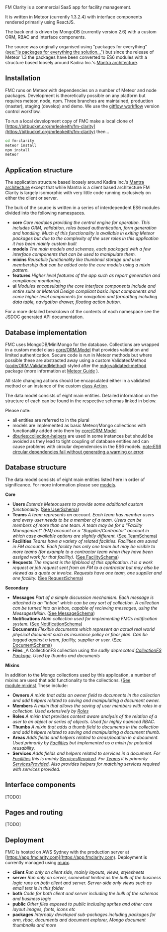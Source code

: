 FM Clarity is a commercial SaaS app for facility management. 

It is written in Meteor (currently 1.3.2.4) with interface components rendered primarily using ReactJS. 

The back end is driven by MongoDB (currently version 2.6) with a custom ORM, RBAC and interface components. 

The source was originally organised using "packages for everything" [(see:"Is packages for everything the solution...")](https://forums.meteor.com/t/is-packages-for-everything-the-solution-to-all-meteor-problems/1785) but since the release of Meteor 1.3 the packages have been converted to ES6 modules with a structure based loosely around Kadira Inc.'s [Mantra architecture](https://kadirahq.github.io/mantra/).

## Installation

FMC runs on Meteor with dependencies on a number of Meteor and node packages. Development is theoretically possible on any platform but requires meteor, node, npm. Three branches are maintained, production (master), staging (develop) and demo. We use the [gitflow workflow](https://www.atlassian.com/git/tutorials/comparing-workflows/gitflow-workflow) version control workflow.

To run a local development copy of FMC make a local clone of [https://bitbucket.org/mrleokeith/fm-clarity](https://bitbucket.org/mrleokeith/fm-clarity) then...

```bash
cd fm-clarity
meteor install
npm install
meteor
```

## Application structure

The application structure based loosely around Kadira Inc.'s [Mantra architecture](https://kadirahq.github.io/mantra/) except that while Mantra is a client based architecture FM Clarity is largely isomorphic with very little code running exclusively on either the client or server.

The bulk of the source is written in a series of interdependent ES6 modules divided into the following namespaces.

* **core** _Core modules providing the central engine for operation. This includes ORM, validation, roles based authentication, form generation and handling. Much of this functionality is available in exiting Meteor packages but due to the complexity of the user roles in this application it has been mainly custom built_
* **models** _The main models and schemas, each packaged with a few interface components that can be used to manipulate them._
* **mixins** _Reusabile functionality like thumbnail storage and user membership that can be added onto the core models using a mixin pattern._
* **features** _Higher level features of the app such as report generation and compliance monitoring._
* **ui** _Modules encapsulating the core interface components include and entire suite or Material Design compliant basic input components and come higher level components for navigation and formatting including data table, navigation drawer, floating action button._

For a more detailed breakdown of the contents of each namespace see the JSDOC generated API documentation.

## Database implementation

FMC uses MongoDB/MiniMongo for the database. Collections are wrapped in a custom model class [core/ORM.Model](module-core_ORM.Model.html) that provides validation and limited authentication. Secure code is run in Meteor methods but where possible these are abstracted away using a custom ValidatedMethod ([code/ORM.ValidatedMethod](module-core_ORM.ValidatedMethod.html)) styled after the [mdg:validated-method](https://github.com/meteor/validated-method) package (more information at [Meteor Guide](https://guide.meteor.com/methods.html) ).

All state changing actions should be encapsulated either in a validated method or an instance of the custom [class Action](module-core_Actions.Action.html).

The data model consists of eight main entities. Detailed information on the structure of each can be found in the respective schemas linked in below. 

Please note:

- all entities are referred to in the plural
- models are implemented as basic Meteor/Mongo collections with functionality added onto them by [core/ORM.Model](module-core_ORM.Model.html)
- [dburles:collection-helpers](https://github.com/dburles/meteor-collection-helpers) are used in some instances but should be avoided as they lead to tight coupling of database entities and can cause problems with circular dependencies in the ES6 models. [note:ES6 circular dependencies fail without generating a warning or error](https://github.com/webpack/webpack/issues/1788).

## Database structure

The data model consists of eight main entities listed here in order of significance. For more information please see [models](module-models.html).

**Core**

* **Users** _Extends Meteor.users to provide some additional custom functionality._ ([See UserSchema](models_Users_imports_schemas_UserSchema.jsx.html))
* **Teams** _A team represents an account. Each team has member users and every user needs to be a member of a team. Users can be members of more than one team. A team may be for a "Facility Management" (FM) account or a "Supplier/Contractor" account in which case available options are slightly different._ ([See TeamSchema](models_Teams_imports_schemas_TeamSchema.jsx.html))
* **Facilities** _Teams have a variety of related facilties. Facilities are saved in FM accounts. Each facility has only one team but may be visible to more teams (for example to a contractor team when they have been assiged work for that facility)._ ([See FacilitySchema](models_Facilities_imports_schemas_FacilitySchema.jsx.html))
* **Requests** _The request is the lifeblood of this application. It is a work request or job request sent from an FM to a contractor but may also be viewed as a quote or invoice. Requests have one team, one supplier and one facility._ ([See RequestSchema](models_Requests_imports_schemas_RequestSchema.jsx.html))

**Secondary**

* **Messages** _Part of a simple discussion mechanism. Each message is attached to an "inbox" which can be any sort of collection. A collection can be turned into an inbox, capable of recieving messages, using the MessagesMixin._ ([See MessageSchema](models_Messages_imports_schemas_MessageSchema.jsx.html))
* **Notifications** _Main collection used for implementing FMCs notification system._ ([See NotificationSchema](models_Users_imports_schemas_UserSchema.jsx.html))
* **Documents** _Flexible documents which represent an actual real world physical document such as insurance policy or floor plan. Can be tagged against a team, facility, supplier or user._ ([See DocumentSchema](models_Documents_imports_schemas_DocumentSchema.jsx.html))
* **Files** _A CollectionFS collection using _the sadly deprecated [CollectionFS Package](https://github.com/CollectionFS/Meteor-CollectionFS). Used by thumbs and documents_ 

**Mixins**

In addition to the Mongo collections used by this application, a number of mixins are used that add functionality to the collections. [(See module:mixins)](module-mixins.html) These include:

* **Owners** _A mixin that adds an owner field to documents in the collection and add helpers related to saving and manipulating a document owner._ 
* **Members** _A mixin that allows the saving of user members with roles in a collection. Used extensively by [Roles](module-mixins_Roles.html)_ 
* **Roles** _A mixin that provides context aware analysis of the relation of a user to an object or series of objects. Used for highly nuanced RBAC._ 
* **Thumbs** _A mixin that adds a thumb field to documents in the collection and add helpers related to saving and manipulating a document thumb._
* **Areas** _Adds fields and helpers related to areas/location in a document. Used primarily by [Facilities](module-models_Facilities.html) but implemented as a mixin for potential reusability._
* **Services** _Adds fields and helpers related to services in a document. For [Facilities](module-models_Facilities.html) this is mainly [ServicesRequired](module-mixins_Services.ServicesRequiredEditor.html). For [Teams](module-models_Teams.html) it is primarily [ServicesProvided](module-mixins_Services.ServicesProvidedEditor.html). Also provides helpers for matching services required with services provided._


## Interface components

[TODO]

## Pages and routing

[TODO]

## Deployment

FMC is hosted on AWS Sydney with the production server at [https://app.fmclarity.com](https://app.fmclarity.com).
Deployment is currently managed using [mupx](https://github.com/arunoda/meteor-up/tree/mupx). 

* **client** _Run only on client side, mainly layouts, views, stylesheets_
* **server** _Run only on server, somewhat limited as the bulk of the business logic runs on both client and server. Server-side only views such as email text is in this folder_
* **both** _Code for both client and server including the bulk of the schemas and business logic_
* **public** _Other files exposed to public including sprites and other core layout images, fonts, icons etc_
* **packages** _Internally developed sub-packages including packages for orm, rbac, documents and document explorer, Mongo document thumbnails and more_
